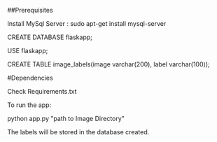 ##Prerequisites

Install MySql Server : sudo apt-get install mysql-server

CREATE DATABASE flaskapp;

USE flaskapp;

CREATE TABLE image_labels(image varchar(200), label varchar(100));


#Dependencies

Check Requirements.txt


To run the app:


python app.py "path to Image Directory"


The labels will be stored in the database created. 
